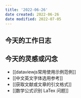 ```yaml
---
title: '2022-06-26'
date created: 2022-06-26
date modified: 2022-07-05
---
```


## 今天的工作日志

## 今天的灵感或闪念

- [[dataviewjs常用使用示例范例]]
- [[中文英文字体选用参考]]
- [[获取文献或文章的引文格式]]
- [[数学公式识别 LaTex 问题]]
